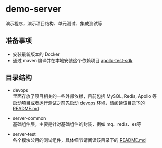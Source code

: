# demo-server
演示程序，演示项目结构、单元测试、集成测试等

## 准备事项
* 安装最新版本的 Docker
* 通过 maven 编译并在本地安装这个依赖项目 [apollo-test-sdk](https://github.com/jojoreading-public/apollo-test-sdk)

## 目录结构
* devops  
里面存放了项目相关的一些外部依赖，目前包括 MySQL, Redis, Apollo 等  
启动项目或者运行测试之前先启动 devops 环境，请阅读该目录下的 [README.md](./devops/README.md)

* server-common  
基础组件层，主要是针对基础组件的封装，例如 mq、redis、es等

* server-test  
各个模块公用的测试组件，具体细节请阅读该目录下的 [README.md](./server-test/README.md)
